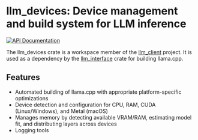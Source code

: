 <!-- cargo-rdme start -->

# llm_devices: Device management and build system for LLM inference
[![API Documentation](https://docs.rs/llm_devices/badge.svg)](https://docs.rs/llm_devices)

The llm_devices crate is a workspace member of the [llm_client](https://github.com/ShelbyJenkins/llm_client) project.
It is used as a dependency by the [llm_interface](https://github.com/ShelbyJenkins/llm_client/tree/master/llm_interface) crate for building llama.cpp.

## Features

* Automated building of llama.cpp with appropriate platform-specific optimizations
* Device detection and configuration for CPU, RAM, CUDA (Linux/Windows), and Metal (macOS)
* Manages memory by detecting available VRAM/RAM, estimating model fit, and distributing layers across devices
* Logging tools

<!-- cargo-rdme end -->
